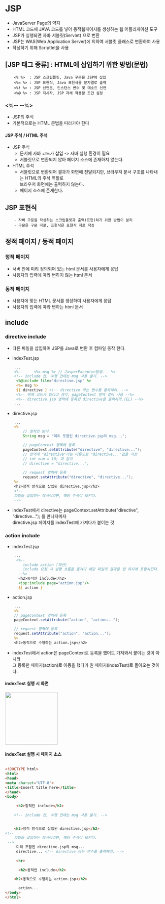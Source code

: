 # JSP
- JavaServer Page의 약자
- HTML 코드에 JAVA 코드를 넣어 동적웹페이지를 생성하는 웹 어플리케이션 도구
- JSP가 실행되면 자바 서블릿(Servlet) 으로 변환
- JSP는 WAS(Web Application Server)에 의하여 서블릿 클래스로 변환하여 사용
- 작성하기 위해 Scriptlet을 사용

##  [JSP 태그 종류] : HTML에 삽입하기 위한 방법(문법)
 		<% %>  : JSP 스크립틀릿, Java 구문을 JSP에 삽입
 		<%= %> : JSP 표현식, Java 표현식을 문자열로 출력
 		<%! %> : JSP 선언문, 인스턴스 변수 및 메소드 선언
 		<%@ %> : JSP 지시자, JSP 자체 적용할 조건 설정

### <%-- --%>
- JSP의 주석
- 기본적으로는 HTML 문법을 따라가야 한다

#### JSP 주석 / HTML 주석
- JSP 주석
    * 문서에 자바 코드가 삽입 -> 자바 실행 환경이 필요
	* 서블릿으로 변환되지 않아 페이지 소스에 존재하지 않는다.
- HTML 주석
	* 서블릿으로 변환되어 결과가 화면에 전달되지만, 브라우저 문서 구조를 나타내는 HTML의 주석 역할로<br>
	  브라우저 화면에는 출력하지 않는다.
	* 페이지 소스에 존재한다.

## 		JSP 표현식
		- 자바 구문을 작성하는 스크립틀릿과 출력(표현)하기 위한 방법이 분리
		- 구문은 구문 따로, 표현식은 표현식 따로 작성


## 정적 페이지 / 동적 페이지

### 정적 페이지
- 서버 안에 미리 정의되어 있는 html 문서를 사용자에게 응답
- 사용자의 입력에 따라 변하지 않는 html 문서

### 동적 페이지
- 사용자에 맞는 HTML 문서를 생성하여 사용자에게 응답
- 사용자의 입력에 따라 변하는 html 문서

## include

### directive include
- 다른 파일을 삽입하여 JSP를 Java로 변환 후 컴파일 동작 한다.

- indexTest.jsp

```jsp
    ...
    <%-- 	 <%= msg %> // JasperExcepton발생. --%> 
	<!-- include 전, 수행 전에는 msg 사용 불가. -->
	 <%@include file="directive.jsp" %>
	 <%= msg %>
     ${ directive } <!-- directive 라는 변수를 출력해라. -->
	 <%-- 위에 코드가 있다고 생각, pageContext 영역 같이 사용 --%>
	 <%-- directive.jsp 영역에 등록한 directive를 출력하라.(EL) --%>
    ...
```
- directive.jsp

```jsp
    ...
    <%
	    // 정적인 방식
	    String msg = "미리 포함된 directive.jsp의 msg...";

	    // pageContext 영역에 등록
    	pageContext.setAttribute("directive", "directive...");
	    // 영역에 "directive"라는 이름으로 "directive..."값을 저장
	    // int num = 10; 과 같이
	    // directive = "directive...";
	
	    // request 영역에 등록
	    request.setAttribute("directive", "directive...");
    %>
	<h2>정적 방식으로 삽입된 directive.jsp</h2>
    <!-- 
	파일을 삽입하는 형식이라면, 해당 주석이 보인다.
    -->
```
- indexTest에서 directive는 pageContext.setAttribute("directive", "directive..."); 를 만나자마자<br>directive.jsp 페이지를 indexTest에 가져다가 붙이는 것

### action include

- indexTest.jsp
```jsp
    ...
	 <%--
	 	include action (액션)
	 	include 요청 시 실행 흐름을 옮겨가 해당 파일의 결과를 현 위치에 포함시킨다.
	  --%>
	  <h2>동적인 include</h2>
	  <jsp:include page="action.jsp"/>
	  ${ action }
```

- action.jsp
```jsp
    ...
    <%
	// pageContext 영역에 등록
	pageContext.setAttribute("action", "action...");

	// request 영역에 등록
	request.setAttribute("action", "action...");
    %>
	<h2>동적으로 수행하는 action.jsp</h2>
```
- indexTest에서 action은 pageContext로 등록을 했어도 가져와서 붙이는 것이 아니라 <br> 
  그 등록한 페이지(action)로 이동을 했다가 원 페이지(indexTest)로 돌아오는 것이다.

#### indexTest 실행 시 화면
<img src="{{ site.baseurl }}/images/indexTest.png" style="width:170px;">

#### indexTest 실행 시 페이지 소스
```html

<!DOCTYPE html>
<html>
<head>
<meta charset="UTF-8">
<title>Insert title here</title>
</head>
<body>
	
	 <h2>정적인 include</h2>
 
	<!-- include 전, 수행 전에는 msg 사용 불가. -->
	 

	<h2>정적 방식으로 삽입된 directive.jsp</h2>
<!-- 
	파일을 삽입하는 형식이라면, 해당 주석이 보인다.
 -->
	 미리 포함된 directive.jsp의 msg...
	 directive... <!-- directive 라는 변수를 출력해라. -->
 
	 <hr>
	 
	  <h2>동적인 include</h2>
	  
	<h2>동적으로 수행하는 action.jsp</h2>

	  action...
</body>
</html>
```